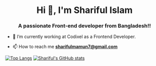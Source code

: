 <h1 align="center">Hi 👋, I'm Shariful Islam</h1>
<h3 align="center">A passionate Front-end developer from Bangladesh!!</h3>

- 🌱 I’m currently working at Codixel as a Frontend Developer.

- 📫 How to reach me **sharifulmamun7@gmail.com**


[![Top Langs](https://github-readme-stats.vercel.app/api/top-langs/?username=shaarifulislaam&layout=compact)](https://github.com/anuraghazra/github-readme-stats)   [![Shariful's GitHub stats](https://github-readme-stats.vercel.app/api?username=shaarifulislaam)](https://github.com/shaarifulislaam/github-readme-stats)

